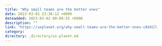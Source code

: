 ```yaml
---
title: "Why small teams are the better ones"
date: 2023-03-01 23:36:12 +0000
dateadded: 2023-03-02 00:00:55 +0000
description: ""
link: "https://uxplanet.org/why-small-teams-are-the-better-ones-c8d417abae52?source=rss----819cc2aaeee0---4"
category:
directory: _directory/ux-planet.md
---
```

